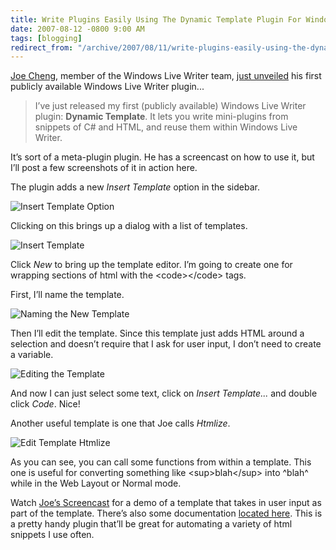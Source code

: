 ```yaml
---
title: Write Plugins Easily Using The Dynamic Template Plugin For Windows Live Writer
date: 2007-08-12 -0800 9:00 AM
tags: [blogging]
redirect_from: "/archive/2007/08/11/write-plugins-easily-using-the-dynamic-template-plugin-for-windows.aspx/"
---
```


[Joe Cheng](http://jcheng.wordpress.com/ "Joe Cheng"), member of the
Windows Live Writer team, [just
unveiled](http://jcheng.wordpress.com/2007/08/10/new-plugin-dynamic-template/ "New plugin: Dynamic Template")
his first publicly available Windows Live Writer plugin...

> I’ve just released my first (publicly available) Windows Live Writer
> plugin: **Dynamic Template**. It lets you write mini-plugins from
> snippets of C# and HTML, and reuse them within Windows Live Writer.

It’s sort of a meta-plugin plugin. He has a screencast on how to use it,
but I’ll post a few screenshots of it in action here.

The plugin adds a new *Insert Template* option in the sidebar.

![Insert Template
Option](https://haacked.com/images/haacked_com/WindowsLiveWriter/BetterBloggingUsingTheDynamicTemplatePlu_A1F5/sshot-1_1.png)

Clicking on this brings up a dialog with a list of templates.

![Insert
Template](https://haacked.com/images/haacked_com/WindowsLiveWriter/BetterBloggingUsingTheDynamicTemplatePlu_A1F5/Insert%20Template_1.png)

Click *New* to bring up the template editor. I’m going to create one for
wrapping sections of html with the \<code\>\</code\> tags.

First, I’ll name the template.

![Naming the New
Template](https://haacked.com/images/haacked_com/WindowsLiveWriter/BetterBloggingUsingTheDynamicTemplatePlu_A1F5/New%20Template_1.png)

Then I’ll edit the template. Since this template just adds HTML around a
selection and doesn’t require that I ask for user input, I don’t need to
create a variable.

![Editing the
Template](https://haacked.com/images/haacked_com/WindowsLiveWriter/BetterBloggingUsingTheDynamicTemplatePlu_A1F5/Edit%20Template%20Code_1.png)

And now I can just select some text, click on *Insert Template...* and
double click *Code*. Nice!

Another useful template is one that Joe calls *Htmlize*.

![Edit Template
Htmlize](https://haacked.com/images/haacked_com/WindowsLiveWriter/BetterBloggingUsingTheDynamicTemplatePlu_A1F5/Edit%20Template%20Htmlize_1.png)

As you can see, you can call some functions from within a template. This
one is useful for converting something like \<sup\>blah\</sup\> into
^blah^ while in the Web Layout or Normal mode.

Watch [Joe’s
Screencast](http://www.joecheng.com/code/DynamicTemplate/screencasts/level4a.swf "Dynamic Template Screencast")
for a demo of a template that takes in user input as part of the
template. There’s also some documentation [located
here](http://www.joecheng.com/code/DynamicTemplate/ "Dynamic Template Documentation"). This
is a pretty handy plugin that’ll be great for automating a variety of
html snippets I use often.
